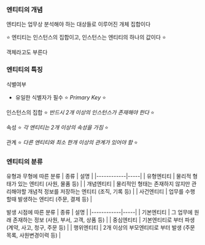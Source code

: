 ### 엔티티의 개념
엔티티는 업무상 분석해야 하는 대상들로 이루어진 개체 집합이다

⭐️ 엔티티는 인스턴스의 집합이고, 인스턴스는 엔티티의 하나의 값이다 ⭐️

객체라고도 부른다

### 엔티티의 특징
식별여부
- 유일한 식별자가 필수 ⭐️ *Primary Key* ⭐️

인스턴스의 집합 ⭐️ *반드시 2개 이상의 인스턴스가 존재해야 한다* ⭐️

속성 ⭐️ *각 엔티티는 2개 이상의 속성을 가짐* ⭐️

관계 ⭐️ *다른 엔티티와 최소 한개 이상의 관계가 있어야 함* ⭐️

### 엔티티의 분류
유형과 무형에 따른 분류
| 종류 | 설명 |
|------------|-----|
| 유형엔티티 | 물리적 형태가 있는 엔티티 (사원, 물품 등) |
| 개념엔티티 | 물리적인 형태는 존재하지 않지만 관리해야할 개념적 정보를 저장하는 엔티티 (조직, 기록 등) |
| 사건엔티티 | 업무를 수행할때 발생하는 엔티티 (주문, 결제 등) |

발생 시점에 따른 분류
| 종류 | 설명 |
|------------|-----|
| 기본엔티티 | 그 업무에 원래 존재하는 정보 (사원, 부서, 고객, 상품 등) |
| 중심엔티티 | 기본엔티티로 부터 파생 (계약, 사고, 청구, 주문 등) |
| 행위엔티티 | 2개 이상의 부모엔티티로 부터 발생 (주문목록, 사원변경이력 등) |
